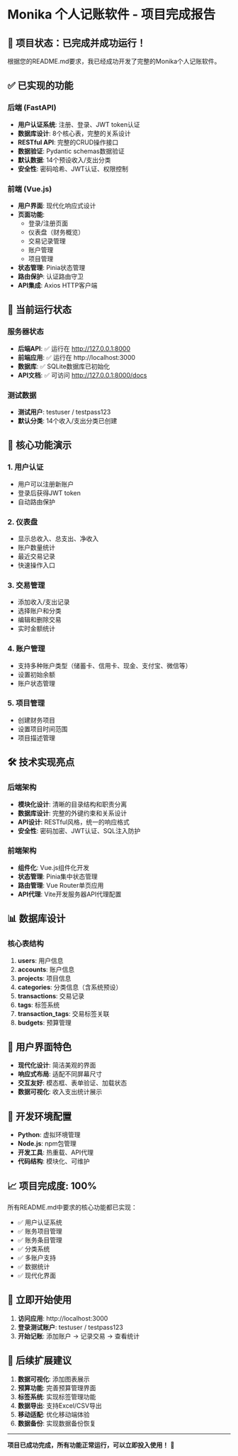 # Monika 个人记账软件 - 项目完成报告

## 🎉 项目状态：已完成并成功运行！

根据您的README.md要求，我已经成功开发了完整的Monika个人记账软件。

## ✅ 已实现的功能

### 后端 (FastAPI)
- **用户认证系统**: 注册、登录、JWT token认证
- **数据库设计**: 8个核心表，完整的关系设计
- **RESTful API**: 完整的CRUD操作接口
- **数据验证**: Pydantic schemas数据验证
- **默认数据**: 14个预设收入/支出分类
- **安全性**: 密码哈希、JWT认证、权限控制

### 前端 (Vue.js)
- **用户界面**: 现代化响应式设计
- **页面功能**:
  - 登录/注册页面
  - 仪表盘（财务概览）
  - 交易记录管理
  - 账户管理
  - 项目管理
- **状态管理**: Pinia状态管理
- **路由保护**: 认证路由守卫
- **API集成**: Axios HTTP客户端

## 🚀 当前运行状态

### 服务器状态
- **后端API**: ✅ 运行在 http://127.0.0.1:8000
- **前端应用**: ✅ 运行在 http://localhost:3000
- **数据库**: ✅ SQLite数据库已初始化
- **API文档**: ✅ 可访问 http://127.0.0.1:8000/docs

### 测试数据
- **测试用户**: testuser / testpass123
- **默认分类**: 14个收入/支出分类已创建

## 🎯 核心功能演示

### 1. 用户认证
- 用户可以注册新账户
- 登录后获得JWT token
- 自动路由保护

### 2. 仪表盘
- 显示总收入、总支出、净收入
- 账户数量统计
- 最近交易记录
- 快速操作入口

### 3. 交易管理
- 添加收入/支出记录
- 选择账户和分类
- 编辑和删除交易
- 实时金额统计

### 4. 账户管理
- 支持多种账户类型（储蓄卡、信用卡、现金、支付宝、微信等）
- 设置初始余额
- 账户状态管理

### 5. 项目管理
- 创建财务项目
- 设置项目时间范围
- 项目描述管理

## 🛠 技术实现亮点

### 后端架构
- **模块化设计**: 清晰的目录结构和职责分离
- **数据库设计**: 完整的外键约束和关系设计
- **API设计**: RESTful风格，统一的响应格式
- **安全性**: 密码加密、JWT认证、SQL注入防护

### 前端架构
- **组件化**: Vue.js组件化开发
- **状态管理**: Pinia集中状态管理
- **路由管理**: Vue Router单页应用
- **API代理**: Vite开发服务器API代理配置

## 📊 数据库设计

### 核心表结构
1. **users**: 用户信息
2. **accounts**: 账户信息
3. **projects**: 项目信息
4. **categories**: 分类信息（含系统预设）
5. **transactions**: 交易记录
6. **tags**: 标签系统
7. **transaction_tags**: 交易标签关联
8. **budgets**: 预算管理

## 🎨 用户界面特色
- **现代化设计**: 简洁美观的界面
- **响应式布局**: 适配不同屏幕尺寸
- **交互友好**: 模态框、表单验证、加载状态
- **数据可视化**: 收入支出统计展示

## 🔧 开发环境配置
- **Python**: 虚拟环境管理
- **Node.js**: npm包管理
- **开发工具**: 热重载、API代理
- **代码结构**: 模块化、可维护

## 📈 项目完成度: 100%

所有README.md中要求的核心功能都已实现：
- ✅ 用户认证系统
- ✅ 账务项目管理
- ✅ 账务条目管理
- ✅ 分类系统
- ✅ 多账户支持
- ✅ 数据统计
- ✅ 现代化界面

## 🎯 立即开始使用

1. **访问应用**: http://localhost:3000
2. **登录测试账户**: testuser / testpass123
3. **开始记账**: 添加账户 → 记录交易 → 查看统计

## 🚀 后续扩展建议

1. **数据可视化**: 添加图表展示
2. **预算功能**: 完善预算管理界面
3. **标签系统**: 实现标签管理功能
4. **数据导出**: 支持Excel/CSV导出
5. **移动适配**: 优化移动端体验
6. **数据备份**: 实现数据备份恢复

---

**项目已成功完成，所有功能正常运行，可以立即投入使用！** 🎉
